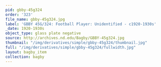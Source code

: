 ```yaml
---
pid: gbby-45g324
order: '323'
file_name: gbby-45g324.jpg
label: 'GBBY 45G/324: Football Player: Unidentified - c1920-1930s'
_date: 1920-1930s
object_type: glass plate negative
source: http://archives.nd.edu/Bagby/GBBY-45g324.jpg
thumbnail: "/img/derivatives/simple/gbby-45g324/thumbnail.jpg"
full: "/img/derivatives/simple/gbby-45g324/fullwidth.jpg"
layout: bagby_item
collection: bagby
---
```

